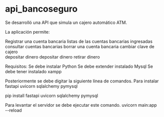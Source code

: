 # api_bancoseguro


Se desarrolló una API que simula un cajero automático ATM.

La aplicación permite:

Registrar una cuenta bancaria 
listas de las cuentas bancarias ingresadas
consultar cuentas bancarias
borrar una cuenta bancaria
cambiar clave de cajero  
depositar dinero depositar dinero
retirar dinero

Requisitos:
Se debe instalar Python
Se debe extender instalado Mysql
Se debe tener instalado xampp 

Posteriormente se debe digitar la siguiente línea de comandos. Para instalar fastapi uvicorn sqlalchemy pymysql

pip install fastapi uvicorn sqlalchemy pymysql

Para levantar el servidor se debe ejecutar este comando.
uvicorn main:app --reload

